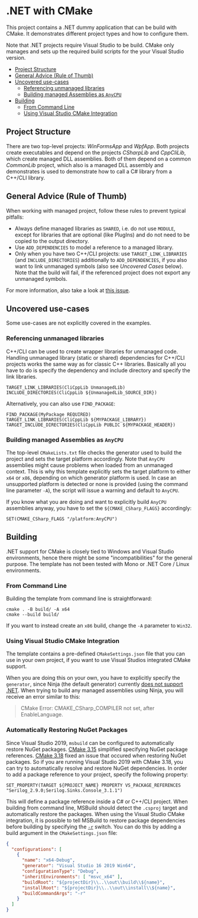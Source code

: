 # .NET with CMake

This project contains a .NET dummy application that can be build with CMake. It demonstrates different project types and how to configure them.

Note that .NET projects require Visual Studio to be build. CMake only manages and sets up the required build scripts for the your Visual Studio version.

- [Project Structure](#project-structure)
- [General Advice (Rule of Thumb)](#general-advice-rule-of-thumb)
- [Uncovered use-cases](#uncovered-use-cases)
    - [Referencing unmanaged libraries](#referencing-unmanaged-libraries)
    - [Building managed Assemblies as `AnyCPU`](#building-managed-assemblies-as-anycpu)
- [Building](#building)
    - [From Command Line](#from-command-line)
    - [Using Visual Studio CMake Integration](#using-visual-studio-cmake-integration)

## Project Structure

There are two top-level projects: *WinFormsApp* and *WpfApp*. Both projects create executables and depend on the projects *CSharpLib* and *CppCliLib*, which create managed DLL assemblies. Both of them depend on a common *CommonLib* project, which also is a managed DLL assembly and demonstrates is used to demonstrate how to call a C# library from a C++/CLI library.

## General Advice (Rule of Thumb)

When working with managed project, follow these rules to prevent typical pitfalls:

- Always define managed libraries as `SHARED`, i.e. do not use `MODULE`, except for libraries that are optional (like PlugIns) and do not need to be copied to the output directory.
- Use `ADD_DEPENDENCIES` to model a reference to a managed library.
- Only when you have two C++/CLI projects: use `TARGET_LINK_LIBRARIES` (and `INCLUDE_DIRECTORIES`) additionally to `ADD_DEPENDENCIES`, if you also want to link unmanaged symbols (also see *Uncovered Cases* below). Note that the build will fail, if the referenced project does not export any unmanaged symbols.

For more information, also take a look at [this issue](https://gitlab.kitware.com/cmake/cmake/issues/19814).

## Uncovered use-cases

Some use-cases are not explicitly covered in the examples.

### Referencing unmanaged libraries

C++/CLI can be used to create wrapper libraries for unmanaged code. Handling unmanaged library (static or shared) dependencies for C++/CLI projects works the same way as for classic C++ libraries. Basically all you have to do is specify the dependency and include directory and specify the link libraries.

    TARGET_LINK_LIBRARIES(CliCppLib UnmanagedLib)
    INCLUDE_DIRECTORIES(CliCppLib ${UnmanagedLib_SOURCE_DIR})

Alternatively, you can also use `FIND_PACKAGE`:

    FIND_PACKAGE(MyPackage REQUIRED)
    TARGET_LINK_LIBRARIES(CliCppLib ${MYPACKAGE_LIBRARY})
    TARGET_INCLUDE_DIRECTORIES(CliCppLib PUBLIC ${MYPACKAGE_HEADER})

### Building managed Assemblies as `AnyCPU`

The top-level `CMakeLists.txt` file checks the generator used to build the project and sets the target platform accordingly. Note that `AnyCPU` assemblies might cause problems when loaded from an unmanaged context. This is why this template explicitly sets the target platform to either `x64` or `x86`, depending on which generator platform is used. In case an unsupported platform is detected or none is provided (using the command line parameter `-A`), the script will issue a warning and default to `AnyCPU`.

If you know what you are doing and want to explicitly build `AnyCPU` assemblies anyway, you have to set the `${CMAKE_CSharp_FLAGS}` accordingly:

    SET(CMAKE_CSharp_FLAGS "/platform:AnyCPU")

## Building

.NET support for CMake is closely tied to Windows and Visual Studio environments, hence there might be some "incompatibilities" for the general purpose. The template has not been tested with Mono or .NET Core / Linux environments.

### From Command Line

Building the template from command line is straightforward:

    cmake . -B build/ -A x64
    cmake --build build/

If you want to instead create an `x86` build, change the `-A` parameter to `Win32`.

### Using Visual Studio CMake Integration

The template contains a pre-defined `CMakeSettings.json` file that you can use in your own project, if you want to use Visual Studios integrated CMake support. 

When you are doing this on your own, you have to explicitly specify the `generator`, since Ninja (the default generator) currently [does not support .NET](https://gitlab.kitware.com/cmake/cmake/-/issues/16865). When trying to build any managed assemblies using Ninja, you will receive an error similar to this:

> CMake Error: CMAKE_CSharp_COMPILER not set, after EnableLanguage.

### Automatically Restoring NuGet Packages

Since Visual Studio 2019, `msbuild` can be configured to automatically restore NuGet packages. [CMake 3.15](https://gitlab.kitware.com/cmake/cmake/-/merge_requests/3389) simplified specifying NuGet package references. [CMake 3.18](https://gitlab.kitware.com/cmake/cmake/-/issues/20764) fixed an issue that occured when restoring NuGet packages. So if you are running Visual Studio 2019 with CMake 3.18, you can try to automatically resolve and restore NuGet dependencies. In order to add a package reference to your project, specify the following property:

    SET_PROPERTY(TARGET ${PROJECT_NAME} PROPERTY VS_PACKAGE_REFERENCES "Serilog_2.9.0;Serilog.Sinks.Console_3.1.1")
    
This will define a package reference inside a C# or C++/CLI project. When building from command line, MSBuild should detect the `.csproj` target and automatically restore the packages. When using the Visual Studio CMake integration, it is possible to tell MSBuild to restore package dependencies before building by specifying the [`-r`](https://docs.microsoft.com/de-de/visualstudio/msbuild/msbuild-command-line-reference) switch. You can do this by adding a build argument in the `CMakeSettings.json` file:

```json
{
  "configurations": [
    {
      "name": "x64-Debug",
      "generator": "Visual Studio 16 2019 Win64",
      "configurationType": "Debug",
      "inheritEnvironments": [ "msvc_x64" ],
      "buildRoot": "${projectDir}\\..\\out\\build\\${name}",
      "installRoot": "${projectDir}\\..\\out\\install\\${name}",
      "buildCommandArgs": "-r"
    }
  ]
}
```
